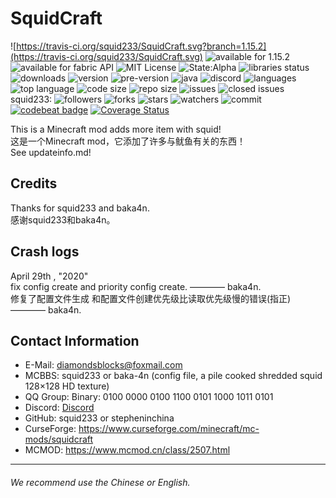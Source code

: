 # SquidCraft

![https://travis-ci.org/squid233/SquidCraft.svg?branch=1.15.2](https://travis-ci.org/squid233/SquidCraft.svg) 
![available for 1.15.2](https://img.shields.io/badge/available%20for-1.15.2%2020w21a-brightgreen) 
![available for fabric API](https://img.shields.io/badge/available%20for-fabric%20API-brightgreen)
![MIT License](https://img.shields.io/github/license/squid233/SquidCraft) 
![State:Alpha](https://img.shields.io/badge/state-Alpha-brightgreen)
![libraries status](https://img.shields.io/librariesio/github/FabricMC/Fabric)
![downloads](https://img.shields.io/github/downloads/squid233/SquidCraft/total)
![version](https://img.shields.io/github/v/release/squid233/SquidCraft)
![pre-version](https://img.shields.io/github/v/release/squid233/SquidCraft?include_prereleases)
![java](https://img.shields.io/badge/language-java-darkred)
![discord](https://img.shields.io/discord/699898538112450651)
![languages](https://img.shields.io/github/languages/count/squid233/SquidCraft)
![top language](https://img.shields.io/github/languages/top/squid233/SquidCraft)
![code size](https://img.shields.io/github/languages/code-size/squid233/SquidCraft)
![repo size](https://img.shields.io/github/repo-size/squid233/SquidCraft)
![issues](https://img.shields.io/github/issues-raw/squid233/SquidCraft)
![closed issues](https://img.shields.io/github/issues-closed-raw/squid233/SquidCraft)
squid233: ![followers](https://img.shields.io/github/followers/squid233?label=Follow&style=social)
![forks](https://img.shields.io/github/forks/squid233/SquidCraft?label=Fork&style=social)
![stars](https://img.shields.io/github/stars/squid233/SquidCraft?style=social)
![watchers](https://img.shields.io/github/watchers/squid233/SquidCraft?label=watch&style=social)
![commit](https://img.shields.io/github/commit-activity/y/squid233/SquidCraft)
[![codebeat badge](https://codebeat.co/badges/2080a55d-c058-41a6-9441-6fa6dcccd183)](https://codebeat.co/projects/github-com-squid233-squidcraft-1-15-x)
[![Coverage Status](https://coveralls.io/repos/github/squid233/SquidCraft/badge.svg)](https://coveralls.io/github/squid233/SquidCraft)

This is a Minecraft mod adds more item with squid!  
这是一个Minecraft mod，它添加了许多与鱿鱼有关的东西！  
See updateinfo.md!

## Credits

Thanks for squid233 and baka4n.  
感谢squid233和baka4n。

## Crash logs

April 29th , "2020"  
fix config create and priority config create. ———— baka4n.  
修复了配置文件生成 和配置文件创建优先级比读取优先级慢的错误(指正) ———— baka4n.  

## Contact Information

- E-Mail: diamondsblocks@foxmail.com
- MCBBS: squid233 or baka-4n (config file, a pile cooked shredded squid 128×128 HD texture)
- QQ Group: Binary: 0100 0000 0100 1100 0101 1000 1011 0101
- Discord: [Discord](https://discord.gg/yDrFqRU)
- GitHub: squid233 or stepheninchina
- CurseForge: https://www.curseforge.com/minecraft/mc-mods/squidcraft 
- MCMOD:  https://www.mcmod.cn/class/2507.html
---

###### We recommend use the Chinese or English.